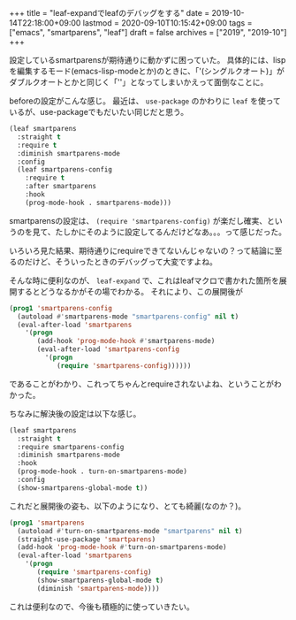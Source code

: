 +++
title = "leaf-expandでleafのデバッグをする"
date = 2019-10-14T22:18:00+09:00
lastmod = 2020-09-10T10:15:42+09:00
tags = ["emacs", "smartparens", "leaf"]
draft = false
archives = ["2019", "2019-10"]
+++

設定しているsmartparensが期待通りに動かずに困っていた。
具体的には、lispを編集するモード(emacs-lisp-modeとか)のときに、「'(シングルクオート)」がダブルクオートとかと同じく「''」となってしまいかえって面倒なことに。

beforeの設定がこんな感じ。
最近は、 `use-package` のかわりに `leaf` を使っているが、use-packageでもだいたい同じだと思う。

```lisp
(leaf smartparens
  :straight t
  :require t
  :diminish smartparens-mode
  :config
  (leaf smartparens-config
    :require t
    :after smartparens
    :hook
    (prog-mode-hook . smartparens-mode)))
```

smartparensの設定は、 `(require 'smartparens-config)` が楽だし確実、というのを見て、たしかにそのように設定してるんだけどなあ。。。って感じだった。

いろいろ見た結果、期待通りにrequireできてないんじゃないの？って結論に至るのだけど、そういったときのデバッグって大変ですよね。

そんな時に便利なのが、 `leaf-expand` で、これはleafマクロで書かれた箇所を展開するとどうなるかがその場でわかる。
それにより、この展開後が

```lisp
(prog1 'smartparens-config
  (autoload #'smartparens-mode "smartparens-config" nil t)
  (eval-after-load 'smartparens
    '(progn
       (add-hook 'prog-mode-hook #'smartparens-mode)
       (eval-after-load 'smartparens-config
         '(progn
            (require 'smartparens-config))))))
```

であることがわかり、これってちゃんとrequireされないよね、ということがわかった。

ちなみに解決後の設定は以下な感じ。

```lisp
(leaf smartparens
  :straight t
  :require smartparens-config
  :diminish smartparens-mode
  :hook
  (prog-mode-hook . turn-on-smartparens-mode)
  :config
  (show-smartparens-global-mode t))
```

これだと展開後の姿も、以下のようになり、とても綺麗(なのか？)。

```lisp
(prog1 'smartparens
  (autoload #'turn-on-smartparens-mode "smartparens" nil t)
  (straight-use-package 'smartparens)
  (add-hook 'prog-mode-hook #'turn-on-smartparens-mode)
  (eval-after-load 'smartparens
    '(progn
       (require 'smartparens-config)
       (show-smartparens-global-mode t)
       (diminish 'smartparens-mode))))
```

これは便利なので、今後も積極的に使っていきたい。
